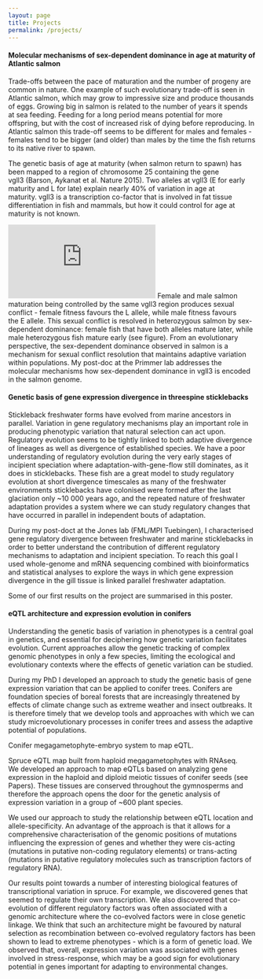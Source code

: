 ```yaml
---
layout: page
title: Projects
permalink: /projects/
---
```



#### Molecular mechanisms of sex-dependent dominance in age at maturity of Atlantic salmon

Trade-offs between the pace of maturation and the number of progeny are common in nature. One example of such evolutionary trade-off is seen in Atlantic salmon, which may grow to impressive size and produce thousands of eggs. Growing big in salmon is related to the number of years it spends at sea feeding. Feeding for a long period means potential for more offspring, but with the cost of increased risk of dying before reproducing. In Atlantic salmon this trade-off seems to be different for males and females - females tend to be bigger (and older) than males by the time the fish returns to its native river to spawn.

The genetic basis of age at maturity (when salmon return to spawn) has been mapped to a region of chromosome 25 containing the gene vgll3 (Barson, Aykanat et al. Nature 2015). Two alleles at vgll3 (E for early maturity and L for late) explain nearly 40% of variation in age at maturity. vgll3 is a transcription co-factor that is involved in fat tissue differentiation in fish and mammals, but how it could control for age at maturity is not known.

![Adapted from Barson, Aykanat et al. Nature 2015](https://www.dropbox.com/s/llaa076i9vy51x5/vgll3dominance.pdf?dl=0)
Female and male salmon maturation being controlled by the same vgll3 region produces sexual conflict - female fitness favours the L allele, while male fitness favours the E allele. This sexual conflict is resolved in heterozygous salmon by sex-dependent dominance: female fish that have both alleles mature later, while male heterozygous fish mature early (see figure). From an evolutionary perspective, the sex-dependent dominance observed in salmon is a mechanism for sexual conflict resolution that maintains adaptive variation within populations. My post-doc at the Primmer lab addresses the molecular mechanisms how sex-dependent dominance in vgll3 is encoded in the salmon genome.

#### Genetic basis of gene expression divergence in threespine sticklebacks

Stickleback freshwater forms have evolved from marine ancestors in parallel.
Variation in gene regulatory mechanisms play an important role in producing phenotypic variation that natural selection can act upon. Regulatory evolution seems to be tightly linked to both adaptive divergence of lineages as well as divergence of established species. We have a poor understanding of regulatory evolution during the very early stages of incipient speciation where adaptation-with-gene-flow still dominates, as it does in sticklebacks. These fish are a great model to study regulatory evolution at short divergence timescales as many of the freshwater environments sticklebacks have colonised were formed after the last glaciation only ~10 000 years ago, and the repeated nature of freshwater adaptation provides a system where we can study regulatory changes that have occurred in parallel in independent bouts of adaptation.

During my post-doct at the Jones lab (FML/MPI Tuebingen), I characterised gene regulatory divergence between freshwater and marine sticklebacks in order to better understand the contribution of different regulatory mechanisms to adaptation and incipient speciation. To reach this goal I used whole-genome and mRNA sequencing combined with bioinformatics and statistical analyses to explore the ways in which gene expression divergence in the gill tissue is linked parallel freshwater adaptation.

Some of our first results on the project are summarised in this poster.

#### eQTL architecture and expression evolution in conifers

Understanding the genetic basis of variation in phenotypes is a central goal in genetics, and essential for deciphering how genetic variation facilitates evolution. Current approaches allow the genetic tracking of complex genomic phenotypes in only a few species, limiting the ecological and evolutionary contexts where the effects of genetic variation can be studied.

During my PhD I developed an approach to study the genetic basis of gene expression variation that can be applied to conifer trees. Conifers are foundation species of boreal forests that are increasingly threatened by effects of climate change such as extreme weather and insect outbreaks. It is therefore timely that we develop tools and approaches with which we can study microevolutionary processes in conifer trees and assess the adaptive potential of populations.


Conifer megagametophyte-embryo system to map eQTL.

Spruce eQTL map built from haploid megagametophytes with RNAseq.
We developed an approach to map eQTLs based on analyzing gene expression in the haploid and diploid meiotic tissues of conifer seeds (see Papers). These tissues are conserved throughout the gymnosperms and therefore the approach opens the door for the genetic analysis of expression variation in a group of ~600 plant species.

We used our approach to study the relationship between eQTL location and allele-specificity. An advantage of the approach is that it allows for a comprehensive characterisation of the genomic positions of mutations influencing the expression of genes and whether they were cis-acting (mutations in putative non-coding regulatory elements) or trans-acting (mutations in putative regulatory molecules such as transcription factors of regulatory RNA).

Our results point towards a number of interesting biological features of transcriptional variation in spruce. For example, we discovered genes that seemed to regulate their own transcription. We also discovered that co-evolution of different regulatory factors was often associated with a genomic architecture where the co-evolved factors were in close genetic linkage. We think that such an architecture might be favoured by natural selection as recombination between co-evolved regulatory factors has been shown to lead to extreme phenotypes - which is a form of genetic load. We observed that, overall, expression variation was associated with genes involved in stress-response, which may be a good sign for evolutionary potential in genes important for adapting to environmental changes.
